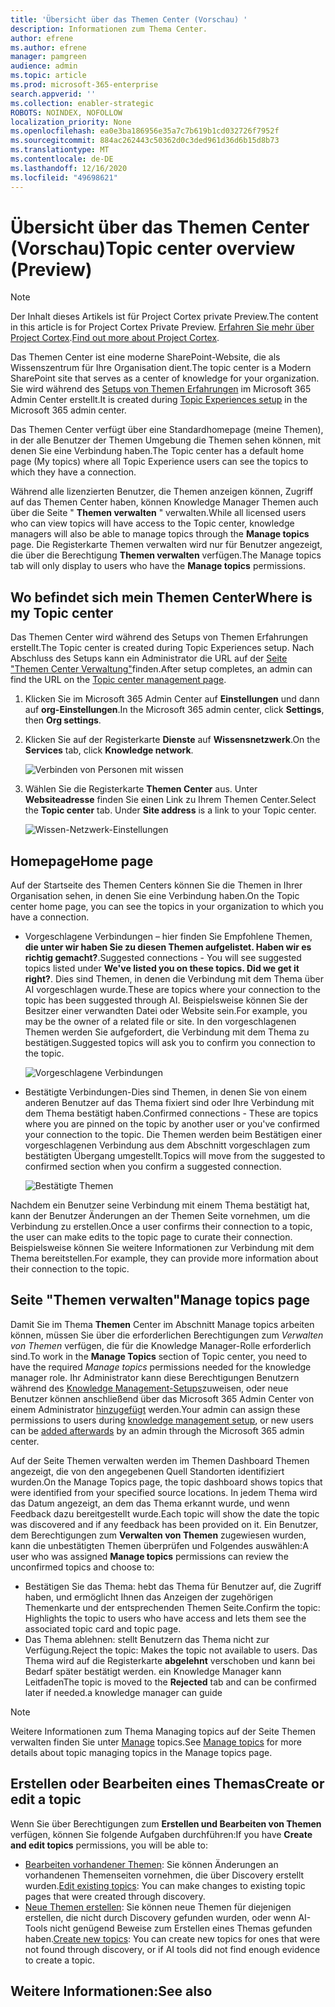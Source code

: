 ```yaml
---
title: 'Übersicht über das Themen Center (Vorschau) '
description: Informationen zum Thema Center.
author: efrene
ms.author: efrene
manager: pamgreen
audience: admin
ms.topic: article
ms.prod: microsoft-365-enterprise
search.appverid: ''
ms.collection: enabler-strategic
ROBOTS: NOINDEX, NOFOLLOW
localization_priority: None
ms.openlocfilehash: ea0e3ba186956e35a7c7b619b1cd032726f7952f
ms.sourcegitcommit: 884ac262443c50362d0c3ded961d36d6b15d8b73
ms.translationtype: MT
ms.contentlocale: de-DE
ms.lasthandoff: 12/16/2020
ms.locfileid: "49698621"
---
```

# <a name="topic-center-overview-preview"></a><span data-ttu-id="f3d74-103">Übersicht über das Themen Center (Vorschau)</span><span class="sxs-lookup"><span data-stu-id="f3d74-103">Topic center overview (Preview)</span></span>

> [!Note] 
> <span data-ttu-id="f3d74-104">Der Inhalt dieses Artikels ist für Project Cortex private Preview.</span><span class="sxs-lookup"><span data-stu-id="f3d74-104">The content in this article is for Project Cortex Private Preview.</span></span> <span data-ttu-id="f3d74-105">[Erfahren Sie mehr über Project Cortex](https://aka.ms/projectcortex).</span><span class="sxs-lookup"><span data-stu-id="f3d74-105">[Find out more about Project Cortex](https://aka.ms/projectcortex).</span></span>

<span data-ttu-id="f3d74-106">Das Themen Center ist eine moderne SharePoint-Website, die als Wissenszentrum für Ihre Organisation dient.</span><span class="sxs-lookup"><span data-stu-id="f3d74-106">The topic center is a Modern SharePoint site that serves as a center of knowledge for your organization.</span></span> <span data-ttu-id="f3d74-107">Sie wird während des [Setups von Themen Erfahrungen](set-up-topic-experiences.md) im Microsoft 365 Admin Center erstellt.</span><span class="sxs-lookup"><span data-stu-id="f3d74-107">It is created during [Topic Experiences setup](set-up-topic-experiences.md) in the Microsoft 365 admin center.</span></span>

<span data-ttu-id="f3d74-108">Das Themen Center verfügt über eine Standardhomepage (meine Themen), in der alle Benutzer der Themen Umgebung die Themen sehen können, mit denen Sie eine Verbindung haben.</span><span class="sxs-lookup"><span data-stu-id="f3d74-108">The Topic center has a default home page (My topics) where all Topic Experience users can see the topics to which they have a connection.</span></span> 

<span data-ttu-id="f3d74-109">Während alle lizenzierten Benutzer, die Themen anzeigen können, Zugriff auf das Themen Center haben, können Knowledge Manager Themen auch über die Seite " **Themen verwalten** " verwalten.</span><span class="sxs-lookup"><span data-stu-id="f3d74-109">While all licensed users who can view topics will have access to the Topic center, knowledge managers will also be able to manage topics through the **Manage topics** page.</span></span> <span data-ttu-id="f3d74-110">Die Registerkarte Themen verwalten wird nur für Benutzer angezeigt, die über die Berechtigung **Themen verwalten** verfügen.</span><span class="sxs-lookup"><span data-stu-id="f3d74-110">The Manage topics tab will only display to users who have the **Manage topics** permissions.</span></span> 

## <a name="where-is-my-topic-center"></a><span data-ttu-id="f3d74-111">Wo befindet sich mein Themen Center</span><span class="sxs-lookup"><span data-stu-id="f3d74-111">Where is my Topic center</span></span>

<span data-ttu-id="f3d74-112">Das Themen Center wird während des Setups von Themen Erfahrungen erstellt.</span><span class="sxs-lookup"><span data-stu-id="f3d74-112">The Topic center is created during Topic Experiences setup.</span></span> <span data-ttu-id="f3d74-113">Nach Abschluss des Setups kann ein Administrator die URL auf der [Seite "Themen Center Verwaltung"](https://docs.microsoft.com/microsoft-365/knowledge/topic-experiences-administration#to-access-topics-management-settings)finden.</span><span class="sxs-lookup"><span data-stu-id="f3d74-113">After setup completes, an admin can find the URL on the [Topic center management page](https://docs.microsoft.com/microsoft-365/knowledge/topic-experiences-administration#to-access-topics-management-settings).</span></span>


1. <span data-ttu-id="f3d74-114">Klicken Sie im Microsoft 365 Admin Center auf **Einstellungen** und dann auf **org-Einstellungen**.</span><span class="sxs-lookup"><span data-stu-id="f3d74-114">In the Microsoft 365 admin center, click **Settings**, then **Org settings**.</span></span>
2. <span data-ttu-id="f3d74-115">Klicken Sie auf der Registerkarte **Dienste** auf **Wissensnetzwerk**.</span><span class="sxs-lookup"><span data-stu-id="f3d74-115">On the **Services** tab, click **Knowledge network**.</span></span>

    ![Verbinden von Personen mit wissen](../media/admin-org-knowledge-options-completed.png) </br>

3. <span data-ttu-id="f3d74-117">Wählen Sie die Registerkarte **Themen Center** aus. Unter **Websiteadresse** finden Sie einen Link zu Ihrem Themen Center.</span><span class="sxs-lookup"><span data-stu-id="f3d74-117">Select the **Topic center** tab. Under **Site address** is a link to your Topic center.</span></span>

    ![Wissen-Netzwerk-Einstellungen](../media/knowledge-network-settings-topic-center.png) </br>



## <a name="home-page"></a><span data-ttu-id="f3d74-119">Homepage</span><span class="sxs-lookup"><span data-stu-id="f3d74-119">Home page</span></span>

<span data-ttu-id="f3d74-120">Auf der Startseite des Themen Centers können Sie die Themen in Ihrer Organisation sehen, in denen Sie eine Verbindung haben.</span><span class="sxs-lookup"><span data-stu-id="f3d74-120">On the Topic center home page, you can see the topics in your organization to which you have a connection.</span></span>

- <span data-ttu-id="f3d74-121">Vorgeschlagene Verbindungen – hier finden Sie Empfohlene Themen, **die unter wir haben Sie zu diesen Themen aufgelistet. Haben wir es richtig gemacht?**.</span><span class="sxs-lookup"><span data-stu-id="f3d74-121">Suggested connections - You will see suggested topics listed under **We've listed you on these topics. Did we get it right?**.</span></span> <span data-ttu-id="f3d74-122">Dies sind Themen, in denen die Verbindung mit dem Thema über AI vorgeschlagen wurde.</span><span class="sxs-lookup"><span data-stu-id="f3d74-122">These are topics where your connection to the topic has been suggested through AI.</span></span> <span data-ttu-id="f3d74-123">Beispielsweise können Sie der Besitzer einer verwandten Datei oder Website sein.</span><span class="sxs-lookup"><span data-stu-id="f3d74-123">For example, you may be the owner of a related file or site.</span></span> <span data-ttu-id="f3d74-124">In den vorgeschlagenen Themen werden Sie aufgefordert, die Verbindung mit dem Thema zu bestätigen.</span><span class="sxs-lookup"><span data-stu-id="f3d74-124">Suggested topics will ask you to confirm you connection to the topic.</span></span>

   ![Vorgeschlagene Verbindungen](../media/knowledge-management/my-topics.png) </br>
 
- <span data-ttu-id="f3d74-126">Bestätigte Verbindungen-Dies sind Themen, in denen Sie von einem anderen Benutzer auf das Thema fixiert sind oder Ihre Verbindung mit dem Thema bestätigt haben.</span><span class="sxs-lookup"><span data-stu-id="f3d74-126">Confirmed connections - These are topics where you are pinned on the topic by another user or you've confirmed your connection to the topic.</span></span> <span data-ttu-id="f3d74-127">Die Themen werden beim Bestätigen einer vorgeschlagenen Verbindung aus dem Abschnitt vorgeschlagen zum bestätigten Übergang umgestellt.</span><span class="sxs-lookup"><span data-stu-id="f3d74-127">Topics will move from the suggested to confirmed section when you confirm a suggested connection.</span></span>
 
   ![Bestätigte Themen](../media/knowledge-management/my-topics-confirmed.png) </br>

<span data-ttu-id="f3d74-129">Nachdem ein Benutzer seine Verbindung mit einem Thema bestätigt hat, kann der Benutzer Änderungen an der Themen Seite vornehmen, um die Verbindung zu erstellen.</span><span class="sxs-lookup"><span data-stu-id="f3d74-129">Once a user confirms their connection to a topic, the user can make edits to the topic page to curate their connection.</span></span> <span data-ttu-id="f3d74-130">Beispielsweise können Sie weitere Informationen zur Verbindung mit dem Thema bereitstellen.</span><span class="sxs-lookup"><span data-stu-id="f3d74-130">For example, they can provide more information about their connection to the topic.</span></span>


## <a name="manage-topics-page"></a><span data-ttu-id="f3d74-131">Seite "Themen verwalten"</span><span class="sxs-lookup"><span data-stu-id="f3d74-131">Manage topics page</span></span>

<span data-ttu-id="f3d74-132">Damit Sie im Thema **Themen** Center im Abschnitt Manage topics arbeiten können, müssen Sie über die erforderlichen Berechtigungen zum *Verwalten von Themen* verfügen, die für die Knowledge Manager-Rolle erforderlich sind.</span><span class="sxs-lookup"><span data-stu-id="f3d74-132">To work in the **Manage Topics** section of Topic center, you need to have the required *Manage topics* permissions needed for the knowledge manager role.</span></span> <span data-ttu-id="f3d74-133">Ihr Administrator kann diese Berechtigungen Benutzern während des [Knowledge Management-Setups](set-up-topic-experiences.md)zuweisen, oder neue Benutzer können anschließend über das Microsoft 365 Admin Center von einem Administrator [hinzugefügt](topic-experiences-knowledge-rules.md) werden.</span><span class="sxs-lookup"><span data-stu-id="f3d74-133">Your admin can assign these permissions to users during [knowledge management setup](set-up-topic-experiences.md), or new users can be [added afterwards](topic-experiences-knowledge-rules.md) by an admin through the Microsoft 365 admin center.</span></span>

<span data-ttu-id="f3d74-134">Auf der Seite Themen verwalten werden im Themen Dashboard Themen angezeigt, die von den angegebenen Quell Standorten identifiziert wurden.</span><span class="sxs-lookup"><span data-stu-id="f3d74-134">On the Manage Topics page, the topic dashboard shows topics that were identified from your specified source locations.</span></span> <span data-ttu-id="f3d74-135">In jedem Thema wird das Datum angezeigt, an dem das Thema erkannt wurde, und wenn Feedback dazu bereitgestellt wurde.</span><span class="sxs-lookup"><span data-stu-id="f3d74-135">Each topic will show the date the topic was discovered and if any feedback has been provided on it.</span></span> <span data-ttu-id="f3d74-136">Ein Benutzer, dem Berechtigungen zum **Verwalten von Themen** zugewiesen wurden, kann die unbestätigten Themen überprüfen und Folgendes auswählen:</span><span class="sxs-lookup"><span data-stu-id="f3d74-136">A user who was assigned **Manage topics** permissions can review the unconfirmed topics and choose to:</span></span>
- <span data-ttu-id="f3d74-137">Bestätigen Sie das Thema: hebt das Thema für Benutzer auf, die Zugriff haben, und ermöglicht Ihnen das Anzeigen der zugehörigen Themenkarte und der entsprechenden Themen Seite.</span><span class="sxs-lookup"><span data-stu-id="f3d74-137">Confirm the topic: Highlights the topic to users who have access and lets them see the associated topic card and topic page.</span></span>
- <span data-ttu-id="f3d74-138">Das Thema ablehnen: stellt Benutzern das Thema nicht zur Verfügung.</span><span class="sxs-lookup"><span data-stu-id="f3d74-138">Reject the topic: Makes the topic not available to users.</span></span> <span data-ttu-id="f3d74-139">Das Thema wird auf die Registerkarte **abgelehnt** verschoben und kann bei Bedarf später bestätigt werden. ein Knowledge Manager kann Leitfaden</span><span class="sxs-lookup"><span data-stu-id="f3d74-139">The topic is moved to the **Rejected** tab and can be confirmed later if needed.a knowledge manager can guide</span></span> 

> [!Note] 
> <span data-ttu-id="f3d74-140">Weitere Informationen zum Thema Managing topics auf der Seite Themen verwalten finden Sie unter [Manage](manage-topics.md) topics.</span><span class="sxs-lookup"><span data-stu-id="f3d74-140">See [Manage topics](manage-topics.md) for more details about topic managing topics in the Manage topics page.</span></span>


## <a name="create-or-edit-a-topic"></a><span data-ttu-id="f3d74-141">Erstellen oder Bearbeiten eines Themas</span><span class="sxs-lookup"><span data-stu-id="f3d74-141">Create or edit a topic</span></span>

<span data-ttu-id="f3d74-142">Wenn Sie über Berechtigungen zum **Erstellen und Bearbeiten von Themen** verfügen, können Sie folgende Aufgaben durchführen:</span><span class="sxs-lookup"><span data-stu-id="f3d74-142">If you have **Create and edit topics** permissions, you will be able to:</span></span>

- <span data-ttu-id="f3d74-143">[Bearbeiten vorhandener Themen](edit-a-topic.md): Sie können Änderungen an vorhandenen Themenseiten vornehmen, die über Discovery erstellt wurden.</span><span class="sxs-lookup"><span data-stu-id="f3d74-143">[Edit existing topics](edit-a-topic.md): You can make changes to existing topic pages that were created through discovery.</span></span>
- <span data-ttu-id="f3d74-144">[Neue Themen erstellen](create-a-topic.md): Sie können neue Themen für diejenigen erstellen, die nicht durch Discovery gefunden wurden, oder wenn AI-Tools nicht genügend Beweise zum Erstellen eines Themas gefunden haben.</span><span class="sxs-lookup"><span data-stu-id="f3d74-144">[Create new topics](create-a-topic.md): You can create new topics for ones that were not found through discovery, or if AI tools did not find enough evidence to create a topic.</span></span>






## <a name="see-also"></a><span data-ttu-id="f3d74-145">Weitere Informationen:</span><span class="sxs-lookup"><span data-stu-id="f3d74-145">See also</span></span>



  






